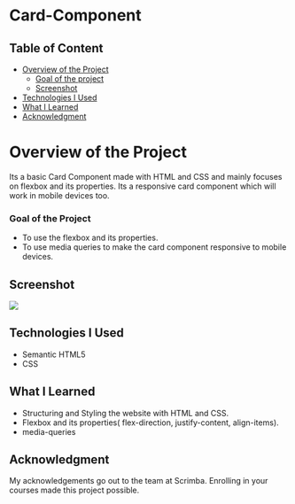 # Card-Component

## Table of Content

 * [Overview of the Project](#overview-of-the-project)
      * [Goal of the project](#goal-of-the-project)
      * [Screenshot](#screenshot)
 * [Technologies I Used](#technologies-i-used)
 * [What I Learned](#what-i-learned) 
 * [Acknowledgment](#acknowledgment)

# Overview of the Project
Its a basic Card Component made with HTML and CSS and mainly focuses on flexbox and its properties. Its a responsive card component which will work in mobile devices too.

### Goal of the Project
* To use the flexbox and its properties.
* To use media queries to make the card component responsive to mobile devices.


## Screenshot

![](./images/dishapp.png)

## Technologies I Used
* Semantic HTML5
* CSS

## What I Learned
* Structuring and Styling the website with HTML and CSS.
* Flexbox and its properties( flex-direction, justify-content, align-items).
* media-queries

## Acknowledgment
   My acknowledgements go out to the team at Scrimba. Enrolling in your courses made this project possible.
